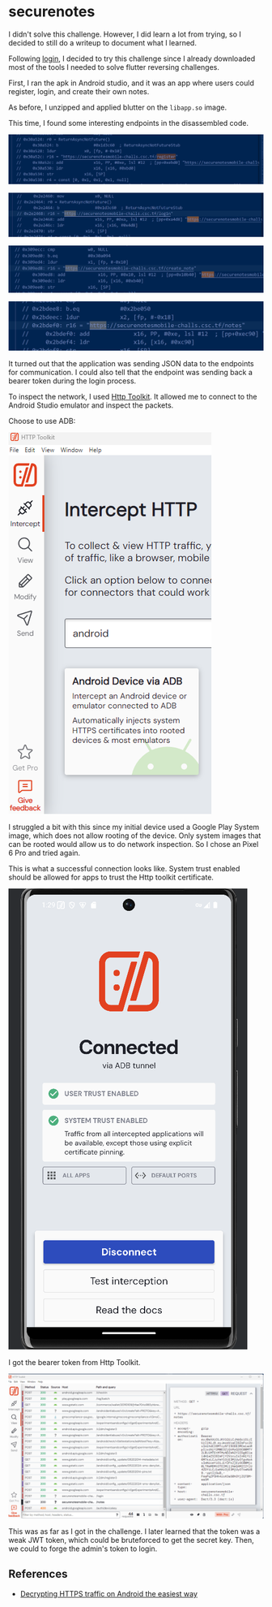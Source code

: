 # securenotes

I didn't solve this challenge. However, I did learn a lot from trying, so I decided to still do a writeup to document what I learned.

Following [login](login.md), I decided to try this challenge since I already downloaded most of the tools I needed to solve flutter reversing challenges.

First, I ran the apk in Android studio, and it was an app where users could register, login, and create their own notes.

As before, I unzipped and applied blutter on the `libapp.so` image.

This time, I found some interesting endpoints in the disassembled code.

![Alt text](Images/register.png)

![Alt text](Images/login.png)

![Alt text](Images/create_note.png)

![Alt text](Images/notes.png)

It turned out that the application was sending JSON data to the endpoints for communication.
I could also tell that the endpoint was sending back a bearer token during the login process. 

To inspect the network, I used [Http Toolkit](https://httptoolkit.com/). It allowed me to connect to the Android Studio emulator and inspect the packets. 

Choose to use ADB:

![](Images/http-tookit.png)

I struggled a bit with this since my initial device used a Google Play System image, which does not allow rooting of the device. Only system images that can be rooted would allow us to do network inspection. So I chose an Pixel 6 Pro and tried again.

This is what a successful connection looks like. System trust enabled should be allowed for apps to trust the Http toolkit certificate.

![](Images/connected-httptoolkit.png)

I got the bearer token from Http Toolkit.

![](Images/packet.png)

This was as far as I got in the challenge. I later learned that the token was a weak JWT token, which could be bruteforced to get the secret key. Then, we could to forge the admin's token to login.


## References

- [Decrypting HTTPS traffic on Android the easiest way](https://jamesmacwhite.medium.com/decrypting-https-traffic-on-android-the-easiest-way-f2e9caf42416)
